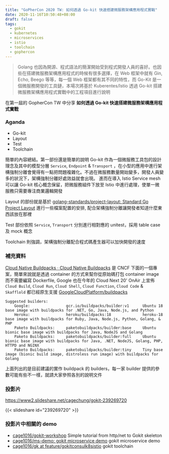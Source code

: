 ```yaml
---
title: "GoPherCon 2020 TW: 如何透過 Go-kit 快速搭建微服務架構應用程式實戰"
date: 2020-11-16T10:50:48+08:00
draft: false
tags:
  - gokit
  - kubernetes
  - microservices
  - istio
  - toolchain
  - gophercon
---
```


> Golang 也因為開源、程式語法的簡潔開始受到程式開發人員的喜好。也因些在搭建微服務架構應用程式的時候有很多選擇，在 Web 框架中就有 Gin, Echo, Beego 等等，每一個 Web 框架都有其不同的特性，而 Go-Kit 是一個微服務開發的工具鏈，本場次將基於 Kuberentes/Istio 透過 Go-kit 搭建微服務架構應用程式實戰中的工程項目進行說明

在第一屆的 GopherCon TW 中分享 **如何透過 Go-kit 快速搭建微服務架構應用程式實戰**

<!--more-->

### Aganda
- Go-kit
- Layout
- Test
- Toolchain

簡單的內容總結。第一部份還是簡單的說明 Go-kit 作為一個微服務工具包的設計理念及其中的模型分層 `Service`, `Endpoint` & `Transport`
，在小型的應用中進行架構強制分離會覺得有一點把問題複雜化。不過在微服務數量開始變多，開發人員變多的狀況下，架構強制分離好處效益就會出現。
進而在導入 Istio Service mesh 可以讓 Go-kit 核心概念保留，把微服務組件下放至 Istio 中進行處理，使單一微服務只需要專注商業邏輯開發

Layout 的部份就是基於 [golang-standards/project-layout: Standard Go Project Layout](https://github.com/golang-standards/project-layout) 進行一些檔案配置的安排, 配合架構強制分離讓開發者知道什麼東西該放在那裡

Test 部份依照 `Service`, `Transport` 分別進行相對應的 unitest，採用 table case 及 mock 概念

Toolchain 則強調，架構強制分離配合程式碼產生器可以加快開發的速度

### 補充資料

[Cloud Native Buildpacks · Cloud Native Buildpacks](https://buildpacks.io/) 是 CNCF 下面的一個專案，簡單來說就是透過 container 的方式來幫你從原始碼打包 container image 而不需要編寫 Dockerfile, Google 也在今年的 Cloud Next 20' OnAir 上宣佈 `Cloud Build`, `Cloud Run`, `Cloud Shell`, `Cloud Function`, `Cloud Code` & `Skafflold` 都已經原生支援 [GoogleCloudPlatform/buildpacks](https://github.com/GoogleCloudPlatform/buildpacks)

```shell
Suggested builders:
	Google:                gcr.io/buildpacks/builder:v1      Ubuntu 18 base image with buildpacks for .NET, Go, Java, Node.js, and Python
	Heroku:                heroku/buildpacks:18              heroku-18 base image with buildpacks for Ruby, Java, Node.js, Python, Golang, & PHP
	Paketo Buildpacks:     paketobuildpacks/builder:base     Ubuntu bionic base image with buildpacks for Java, NodeJS and Golang
	Paketo Buildpacks:     paketobuildpacks/builder:full     Ubuntu bionic base image with buildpacks for Java, .NET, NodeJS, Golang, PHP, HTTPD and NGINX
	Paketo Buildpacks:     paketobuildpacks/builder:tiny     Tiny base image (bionic build image, distroless run image) with buildpacks for Golang
```
上面列出的是目前建議的實作 buildpack 的 builders，每一家 builder 提供的參數可能有些不一樣，就請大家參照各別的說明文件

### 投影片

https://www2.slideshare.net/cagechung/gokit-239269720

{{< slideshare id="239269720" >}}

### 投影片中相關的 demo
- [cage1016/gokit-workshop](https://github.com/cage1016/gokit-workshop) Simple tutorial from http/net to Gokit skeleton
- [cage1016/ms-demo: gokit microservice demo](https://github.com/cage1016/ms-demo) gokit microservice demo
- [cage1016/gk at feature/gokitconsulk8sistio](https://github.com/cage1016/gk/tree/feature/gokitconsulk8sistio) gokit toolchain